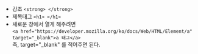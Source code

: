 * 강조 ```<strong> </strong>```
* 제목태그 ```<h1> </h1>```
* 새로운 창에서 열게 해주려면   
```<a href="https://developer.mozilla.org/ko/docs/Web/HTML/Element/a" target="_blank">a 태그</a>```   
즉, target="_blank" 를 적어주면 된다.
